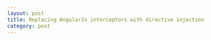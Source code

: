 ```yaml
---
layout: post
title: Replacing AngularJs interceptors with directive injection
category: post
---
```

